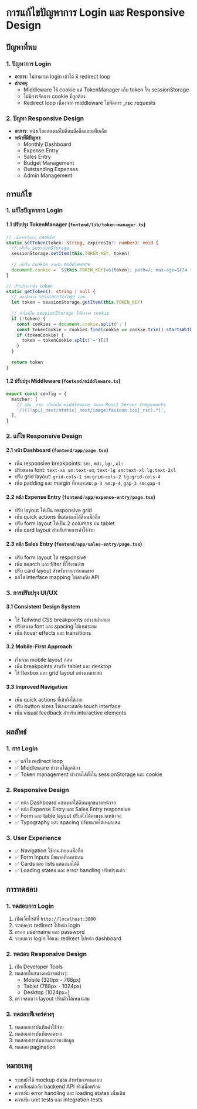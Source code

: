 # การแก้ไขปัญหาการ Login และ Responsive Design

## ปัญหาที่พบ

### 1. ปัญหาการ Login
- **อาการ**: ไม่สามารถ login เข้าได้ มี redirect loop
- **สาเหตุ**: 
  - Middleware ใช้ cookie แต่ TokenManager เก็บ token ใน sessionStorage
  - ไม่มีการจัดการ cookie ที่ถูกต้อง
  - Redirect loop เนื่องจาก middleware ไม่จัดการ _rsc requests

### 2. ปัญหา Responsive Design
- **อาการ**: หน้าเว็บแสดงผลไม่ดีบนมือถือและแท็บเล็ต
- **หน้าที่มีปัญหา**:
  - Monthly Dashboard
  - Expense Entry
  - Sales Entry
  - Budget Management
  - Outstanding Expenses
  - Admin Management

## การแก้ไข

### 1. แก้ไขปัญหาการ Login

#### 1.1 ปรับปรุง TokenManager (`fontend/lib/token-manager.ts`)
```typescript
// เพิ่มการจัดการ cookie
static setToken(token: string, expiresIn?: number): void {
  // เก็บใน sessionStorage
  sessionStorage.setItem(this.TOKEN_KEY, token)
  
  // เก็บใน cookie สำหรับ middleware
  document.cookie = `${this.TOKEN_KEY}=${token}; path=/; max-age=${24 * 60 * 60}; SameSite=Strict`
}

// ปรับปรุงการดึง token
static getToken(): string | null {
  // ลองดึงจาก sessionStorage ก่อน
  let token = sessionStorage.getItem(this.TOKEN_KEY)
  
  // ถ้าไม่มีใน sessionStorage ให้ดึงจาก cookie
  if (!token) {
    const cookies = document.cookie.split(';')
    const tokenCookie = cookies.find(cookie => cookie.trim().startsWith(`${this.TOKEN_KEY}=`))
    if (tokenCookie) {
      token = tokenCookie.split('=')[1]
    }
  }
  
  return token
}
```

#### 1.2 ปรับปรุง Middleware (`fontend/middleware.ts`)
```typescript
export const config = {
  matcher: [
    // เพิ่ม _rsc เพื่อไม่ให้ middleware จัดการ React Server Components
    '/((?!api|_next/static|_next/image|favicon.ico|_rsc).*)',
  ],
}
```

### 2. แก้ไข Responsive Design

#### 2.1 หน้า Dashboard (`fontend/app/page.tsx`)
- เพิ่ม responsive breakpoints: `sm:`, `md:`, `lg:`, `xl:`
- ปรับขนาด font: `text-xs sm:text-sm`, `text-lg sm:text-xl lg:text-2xl`
- ปรับ grid layout: `grid-cols-1 sm:grid-cols-2 lg:grid-cols-4`
- เพิ่ม padding และ margin ที่เหมาะสม: `p-3 sm:p-4`, `gap-3 sm:gap-4`

#### 2.2 หน้า Expense Entry (`fontend/app/expense-entry/page.tsx`)
- ปรับ layout ให้เป็น responsive grid
- เพิ่ม quick actions ที่แสดงผลได้ดีบนมือถือ
- ปรับ form layout ให้เป็น 2 columns บน tablet
- เพิ่ม card layout สำหรับรายการค่าใช้จ่าย

#### 2.3 หน้า Sales Entry (`fontend/app/sales-entry/page.tsx`)
- ปรับ form layout ให้ responsive
- เพิ่ม search และ filter ที่ใช้งานง่าย
- ปรับ card layout สำหรับรายการยอดขาย
- แก้ไข interface mapping ให้ตรงกับ API

### 3. การปรับปรุง UI/UX

#### 3.1 Consistent Design System
- ใช้ Tailwind CSS breakpoints อย่างสม่ำเสมอ
- ปรับขนาด font และ spacing ให้เหมาะสม
- เพิ่ม hover effects และ transitions

#### 3.2 Mobile-First Approach
- เริ่มจาก mobile layout ก่อน
- เพิ่ม breakpoints สำหรับ tablet และ desktop
- ใช้ flexbox และ grid layout อย่างเหมาะสม

#### 3.3 Improved Navigation
- เพิ่ม quick actions ที่เข้าถึงได้ง่าย
- ปรับ button sizes ให้เหมาะสมกับ touch interface
- เพิ่ม visual feedback สำหรับ interactive elements

## ผลลัพธ์

### 1. การ Login
- ✅ แก้ไข redirect loop
- ✅ Middleware ทำงานได้ถูกต้อง
- ✅ Token management ทำงานได้ทั้งใน sessionStorage และ cookie

### 2. Responsive Design
- ✅ หน้า Dashboard แสดงผลได้ดีบนทุกขนาดหน้าจอ
- ✅ หน้า Expense Entry และ Sales Entry responsive
- ✅ Form และ table layout ปรับตัวได้ตามขนาดหน้าจอ
- ✅ Typography และ spacing ปรับขนาดได้เหมาะสม

### 3. User Experience
- ✅ Navigation ใช้งานง่ายบนมือถือ
- ✅ Form inputs มีขนาดที่เหมาะสม
- ✅ Cards และ lists แสดงผลได้ดี
- ✅ Loading states และ error handling ปรับปรุงแล้ว

## การทดสอบ

### 1. ทดสอบการ Login
1. เปิดเว็บไซต์ที่ `http://localhost:3000`
2. ระบบควร redirect ไปหน้า login
3. กรอก username และ password
4. ระบบควร login ได้และ redirect ไปหน้า dashboard

### 2. ทดสอบ Responsive Design
1. เปิด Developer Tools
2. ทดสอบในขนาดหน้าจอต่างๆ:
   - Mobile (320px - 768px)
   - Tablet (768px - 1024px)
   - Desktop (1024px+)
3. ตรวจสอบว่า layout ปรับตัวได้เหมาะสม

### 3. ทดสอบฟีเจอร์ต่างๆ
1. ทดสอบการบันทึกค่าใช้จ่าย
2. ทดสอบการบันทึกยอดขาย
3. ทดสอบการค้นหาและกรองข้อมูล
4. ทดสอบ pagination

## หมายเหตุ

- ระบบยังใช้ mockup data สำหรับการทดสอบ
- ควรเชื่อมต่อกับ backend API จริงเมื่อพร้อม
- ควรเพิ่ม error handling และ loading states เพิ่มเติม
- ควรเพิ่ม unit tests และ integration tests
